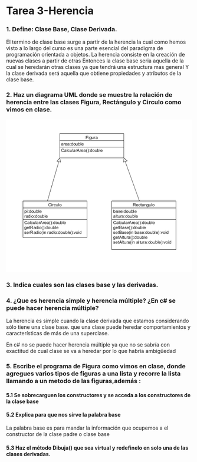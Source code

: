 # Tarea 3-Herencia
###  1.  Define: Clase Base, Clase Derivada.



El termino de clase base surge a partir de la herencia la cual como hemos visto a lo largo del curso es una parte esencial del paradigma de programación orientada a objetos.
La herencia consiste en la creación de nuevas clases a partir de otras
Entonces la clase base seria aquella de la cual se heredarán otras clases ya que tendrá una estructura mas general 
Y la clase derivada será aquella que obtiene propiedades y atributos de la clase base. 
###  2.  Haz un diagrama UML donde se muestre la relación de herencia entre las  clases Figura, Rectángulo y Circulo como vimos en clase.


![UML](https://github.com/im-light/Tarea3-Herencia/blob/master/imagenes/uml%20figura.png)


###  3.  Indica cuales son las clases base y las derivadas.

###  4. ¿Que es herencia simple y herencia múltiple? ¿En c# se puede hacer herencia múltiple?

La herencia es simple cuando la clase derivada que estamos considerando sólo tiene una clase base.
que una clase puede heredar comportamientos y características de más de una superclase.



En c# no se puede hacer herencia múltiple ya que no se sabría con exactitud de cual clase se va a heredar por lo que habría ambigüedad 

###  5. Escribe el programa de Figura como vimos en clase, donde agregues varios tipos de figuras a una lista y recorre la lista llamando a un metodo de las figuras,además :
#### 5.1 Se sobrecarguen los constructores y se acceda a los constructores de la clase base 
#### 5.2 Explica para que nos sirve la palabra base

La palabra base es para mandar la información que ocupemos a el constructor de la clase padre o clase base 

#### 5.3  Haz el método Dibuja() que sea virtual y redefinelo en solo una de las clases derivadas.  




